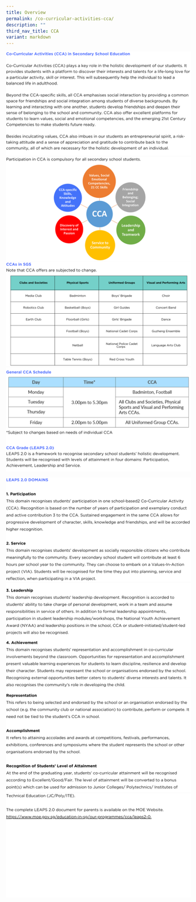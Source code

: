 ```yaml
---
title: Overview
permalink: /co-curricular-activities-cca/
description: ""
third_nav_title: CCA
variant: markdown
---
```

![](/images/ccaoverview2024__1_.png)
![](/images/ccaoverview2024__2_.png)
![](/images/ccaoverview2024__3_.png)
![](/images/ccaoverview2024__4_.png)

![](/images/ccaoverview2024__5_.png)
![](/images/ccaoverview2024__6_.png)
![](/images/ccaoverview2024__7_.png)
<a href="https://www.moe.gov.sg/education-in-sg/our-programmes/cca/leaps2-0"><img src="/images/School_Website.png"></a>